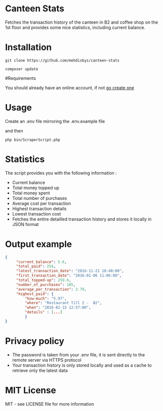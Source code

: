 # Canteen Stats

Fetches the transaction history of the canteen in B2 and coffee shop on the 1st floor and provides some nice statistics, 
including current balance.


# Installation

`git clone https://github.com/mehdisbys/canteen-stats`

`composer update `

#Requirements

You should already have an online account, if not [go create one](icashless.systopiacloud.com)

# Usage


Create an .env file mirroring the .env.example file

and then

`php bin/ScraperScript.php`


# Statistics

The script provides you with the following information :

- Current balance
- Total money topped up
- Total money spent
- Total number of purchases
- Average cost per transaction
- Highest transaction details
- Lowest transaction cost
- Fetches the entire detailled transaction history and stores it locally in JSON format

# Output example 

```json
{
     "current_balance": 5.6,
     "total_paid": 254,
     "latest_transaction_date": "2016-11-21 10:40:00",
     "first_transaction_date": "2016-01-06 11:06:00",
     "total_topped-up": 259.6,
     "number_of_purchases": 105,
     "average_per_transaction": 3.79,
     "highest_paid": {
         "how-much": "5.97",
         "where": "Restaurant Till 2 -  B2",
         "when": "2016-01-15 12:57:00",
         "details" : [...]
         }
}
```

# Privacy policy

- The password is taken from your .env file, it is sent directly to the remote server via HTTPS protocol
- Your transaction history is only stored locally and used as a cache to retrieve only the latest data


# MIT License

MIT - see LICENSE file for more information
